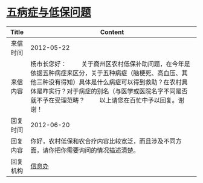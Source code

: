 # <a href="http://www.shangluo.gov.cn/zmhd/ldxxxx.jsp?urltype=leadermail.LeaderMailContentUrl&wbtreeid=1112&leadermailid=1211">五病症与低保问题</a>
|Title|Content|
|:---:|---|
|来信时间|2012-05-22|
|来信内容|杨市长您好：         关于商州区农村低保补助问题，在今年是依据五种病症来区分，关于五种病症（脑梗死、高血压、其他三种没有得知）具体是什么病症可以得到救助？在农村具体是咋实行？对于病症的别名（与医学或医院名字不同是否就不予在受理范畴？         以上请您在百忙中予以回复。谢谢！|
|回复时间|2012-06-20|
|回复内容|你好，农村低保和农合疗内容比较宽泛，而且涉及不同方面，请你把你需要询问的情况描述清楚。|
|回复机构|<a href="../../categories/agencies/信息办.md">信息办</a>|